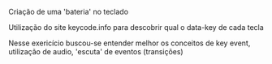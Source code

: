 Criação de uma 'bateria' no teclado

Utilização do site keycode.info para descobrir qual o data-key de cada tecla

Nesse exericício buscou-se entender melhor os conceitos de key event, utilização de audio, 'escuta' de eventos (transições)
